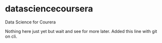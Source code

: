 datasciencecoursera
===================

Data Science for Courera

Nothing here just yet but wait and see for more later.
Added this line with git on cli.
